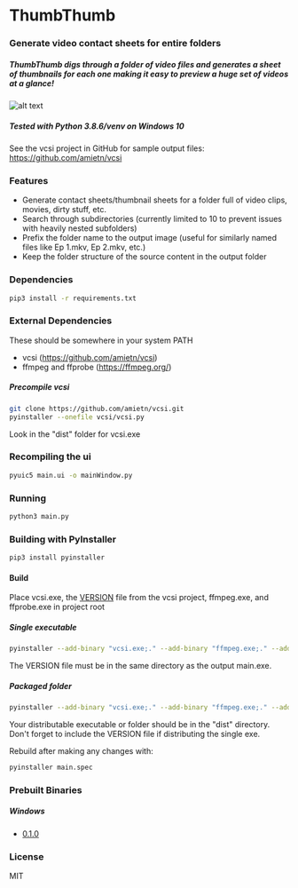 # ThumbThumb
### Generate video contact sheets for entire folders
##### ThumbThumb digs through a folder of video files and generates a sheet of thumbnails for each one making it easy to preview a huge set of videos at a glance!
![alt text](https://raw.github.com/Gunbard/ThumbThumb/master/readme-img/screencap-0.1.0.png "Windows 10 screenshot")
##### Tested with Python 3.8.6/venv on Windows 10
See the vcsi project in GitHub for sample output files: https://github.com/amietn/vcsi

### Features
- Generate contact sheets/thumbnail sheets for a folder full of video clips, movies, dirty stuff, etc.
- Search through subdirectories (currently limited to 10 to prevent issues with heavily nested subfolders)
- Prefix the folder name to the output image (useful for similarly named files like Ep 1.mkv, Ep 2.mkv, etc.)
- Keep the folder structure of the source content in the output folder

### Dependencies
```sh
pip3 install -r requirements.txt
```
### External Dependencies
These should be somewhere in your system PATH
- vcsi (https://github.com/amietn/vcsi)
- ffmpeg and ffprobe (https://ffmpeg.org/)

##### Precompile vcsi
```sh
git clone https://github.com/amietn/vcsi.git
pyinstaller --onefile vcsi/vcsi.py
```
Look in the "dist" folder for vcsi.exe

### Recompiling the ui
```sh
pyuic5 main.ui -o mainWindow.py
```

### Running
```sh
python3 main.py
```

### Building with PyInstaller
```sh
pip3 install pyinstaller
```

#### Build
Place vcsi.exe, the [VERSION](https://github.com/amietn/vcsi/blob/master/vcsi/VERSION) file from the vcsi project, ffmpeg.exe, and ffprobe.exe in project root

##### Single executable
```sh
pyinstaller --add-binary "vcsi.exe;." --add-binary "ffmpeg.exe;." --add-binary "ffprobe.exe;." --onefile main.py
```
The VERSION file must be in the same directory as the output main.exe.

##### Packaged folder
```sh
pyinstaller --add-binary "vcsi.exe;." --add-binary "ffmpeg.exe;." --add-binary "ffprobe.exe;." --add-data "VERSION;." --onedir main.py
```

Your distributable executable or folder should be in the "dist" directory. Don't forget to include the VERSION file if distributing the single exe.

Rebuild after making any changes with:
```sh
pyinstaller main.spec
```

### Prebuilt Binaries
##### Windows
- [0.1.0](https://github.com/Gunbard/ThumbThumb/releases/download/0.1.0/thumbthumb-0.1.0.zip)

### License
MIT